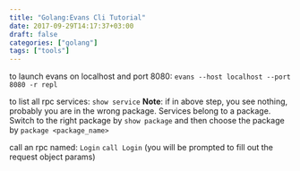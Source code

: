 ```yaml
---
title: "Golang:Evans Cli Tutorial"
date: 2017-09-29T14:17:37+03:00
draft: false 
categories: ["golang"]
tags: ["tools"]
---
```

to launch evans on localhost and port 8080:
`evans --host localhost --port 8080 -r repl`

to list all rpc services:
`show service`
**Note**: if in above step, you see nothing, probably you are in the wrong package. Services belong to a package. Switch to the right package by `show package` and then choose the package by `package <package_name>` 

call an rpc named: `Login`
`call Login`
(you will be prompted to fill out the request object params)





